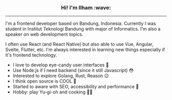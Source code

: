 <h3 align="center">Hi! I'm Ilham :wave:</h3>

---

I'm a frontend developer based on Bandung, Indonesia. Currently I was student in Institut Teknologi Bandung with major of Informatics. I'm also a speaker on web development topics.

I often use React (and React Native) but also able to use Vue, Angular, Svelte, Flutter, etc. I'm always interested in learning new things especially if it's frontend technology.

- I love to develop eye-candy user interfaces :candy:
- Use Node.js if I need backend (since it still Javascript) :flushed:
- Interested to explore Golang, Rust, Reason :wink:
- I think open source is COOL :star_struck:
- Started to aware with SEO, accessibility and performance :rocket:
- Hobby: play Yu-gi-oh and cooking :man_cook:

